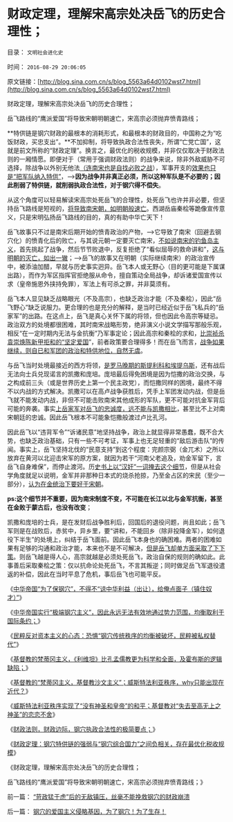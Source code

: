 # 财政定理，理解宋高宗处决岳飞的历史合理性；

目录： `文明社会进化史` 

时间： `2016-08-29 20:06:05` 

原文链接：[http://blog.sina.com.cn/s/blog_5563a64d0102wst7.html](http://blog.sina.com.cn/s/blog_5563a64d0102wst7.html)

财政定理，理解宋高宗处决岳飞的历史合理性；

岳飞路线的“鹰派爱国”将导致宋朝明朝速亡，宋高宗必须抛弃愤青路线；

**特供链是钢穴财政的最根本的消耗形式，和最根本的财政目的，中国称之为“吃饭财政，买忠支出”。**不加抑制，将导致执政合法性丧失，所谓“亡党亡国”，这就是前文所称的“财政定理”。换言之，最优化的税收规模，并非仅仅取决于财政法则的一厢情愿。即便对于（常用于强调财政法则）的战争来说，除非外敌威胁不可选择，除战争以外别无他法[（连南宋也是自找必败之战](../../../2010/6/4/《六国论》是粪青“误国论”；战国经济实力版图.md)），军事开支的[效果也只是“把军队纳入特供”](../../../2013/1/16/苏杭现象中高宗，秦桧和岳飞；宋朝，明朝和清朝；.md)，——>**因为战争并非真正必须，所以这种军队是不必要的；因此削弱了特供链，就削弱执政合法性，对于钢穴得不偿失**。

从这个角度可以轻易解读宋高宗处死岳飞的合理性，处死岳飞也许并非必要，但坚持岳飞路线是短视的，[将导致南宋朝，如明朝般速亡](../../../2008/11/3/亡于内需不振！今天仍是明朝吗？.md)。西湖岳庙秦桧等跪像宣传意义，只是宋明弘扬岳飞路线的目的，真的有助中华亡天下！

岳飞故事只不过是南宋后期开始的愤青政治的产物，——>它导致了南宋（回避去钢穴化）的愤青化后的败亡，与其说元朝一定要灭亡南宋，[不如说南宋的钓鱼岛主义](../../../2010/10/4/罗马皇帝热衷钓鱼岛主义的原因.md)，首先挑起了战争，然后节节败退中，反复拒绝了“看似屈辱的救命讲和”，[这与明朝的灭亡，如出一辙](../../../2009/12/15/专打不必要的战争的愤青文化.md)；——>岳飞的故事又在明朝（实际继续南宋）的政治宣传中，被添油加醋，早就与历史事实迥异。岳飞本人或无野心（目的更可能是下属谋出路），而作为军区指挥官拒绝服从命令，擅自策动全局战争，却诉诸爱国宣传以求（皇帝施恩外挟持免罪），军法上有可杀之罪，并非莫须有。

岳飞本人显见缺乏战略眼光（不及高宗），也缺乏政治才能（不及秦桧），因此“岳飞野心”缺乏说服力。更合理的也是充分的解释，是当时已经近似于岳飞私兵的“岳家军”的出路。在这点上，岳飞是真心关怀下属的将领，但也因此令高宗等疑忌。政治双方的处境都很困难，其时南宋战略形势，绝非演义小说文学描写那般乐观，相反“在一定时期内无法与金抗衡”乃军事定论；因此高宗和秦桧的求和，[比崇祯杀袁崇焕陈新甲拒和的“坚定爱国](../../../2008/10/26/明朝必亡！冤杀袁崇焕，也只是小事一桩.md)”，前者政策要合理得多！而在岳飞而言，[战争如果继续，则自已和军团的政治和特供地位，自然无虞](../../../2015/9/18/萨拉丁主义真诚追求和平，不到最后关头，决不轻言战斗.md)。

与岳飞当时处境最接近的西方将领，[是罗马晚期的斯提利科和埃提乌斯](../../../2010/12/1/罗马崩溃中的战乱是宗教军阀战争.md)，还有战后无法向士兵兑现诺言的凯撒和庞培。庞培最后得免困境是因为恺撒的政治交换，与之构成前三头（或是世界历史上第一个民主政党），而恺撒同样的困境，最终不得不以内战的方式解决。凯撒可以在高卢战争获胜后，凭手上军团发动内战，但是岳飞就不能发动内战，非但不可能击败南宋其他成形的军队，更不可能对抗金军背后可能的奔袭。事实[上岳家军对岳飞的忠诚度，远不能与凯撒相比](../../../2010/8/12/罗马帝国百人队长的百人队.md)，甚至比不上对南宋朝廷的忠诚。因此岳飞根本不可能象恺撒般渡过卢比孔河。

因此岳飞以“违背军令”“诉诸民意”地坚持战争，政治上就显得非常愚蠢，既不合大势，也缺乏政治基础，只有一些不可考证，军事上也无足轻重的“敌后游击队”的传闻。事实上，岳飞坚持北伐的“民意支持”到这个程度：完颜宗弼（金兀术）之所以放弃在黄河以北迎击宋军的原方案，就因为若干“河南父老追及，劝金军留下，言岳飞自身难保”，而停止渡河。历[史书上以“汉奸”一词掩去这个细节](../../../2013/3/7/斯巴达和迦太基政权的压迫性和罗马，邻国和汉奸.md)，但是从社会学角度就足以说明，金军并非那种日本式的烧杀抢掠，乃至金占区的宋民（至少一部分），[认为在金统治下要好于宋朝](../../../2010/12/16/金朝与宋朝经济发展水平大致相当.md)。

**ps:这个细节并不重要，因为南宋制度不变，不可能在长江以北与金军抗衡，甚至在金败于蒙古后，也没有改变**；

凯撒和庞培的士兵，是在发财后战争胜利后，回国后的退役问题，尚且如此；岳飞军则是在战败后，赤贫中，异乡里，要“讲和，不能回乡（除非投降金军），如何退役下半生”的处境上，纠结于岳飞面前。因此岳飞本身也的确困难。两者的困难如果有足够的沟通和政治才能，本来也不是不可解决，[但是岳飞却单方面采取了下下策](../../../2010/12/5/斯提利科和岳飞的军人政治和天罗地网.md)。则岳飞越是得人心，高宗就越是必须处死岳飞，政治自保的规则的确如此。此事善后采取秦桧之策：仅以抗命论处死岳飞，不言其叛逆；同时做足岳飞军退役遣返的补偿，因此在当时平息了危机，事后岳飞也可能平反。

《[中华帝国“为了保钢穴”，不得不“谅中华利益（出让），给俺点面子（镇住奴才）”](../../../2016/8/25/中华帝国误将“面子”作势力范围，两者的利益对象区别；.md)》

《[中华帝国实行“极端钢穴主义”，因此永远无法有效地通过势力范围，均衡取利于国际条约；](../../../2016/8/25/鸦片战争，八国联军，中华帝国之于威斯特法利亚秩序.md)》

《[民粹反对资本主义的心态：恐惧“钢穴传统秩序的均衡被破坏，民粹被私权替代”](../../../2016/8/26/民粹反资本主义的心态：恐惧“钢穴传统秩序的均衡被破坏”.md)》

《[基督教的梵蒂冈主义，《利维坦》比孔孟儒教更为科学和全面，及霍布斯的逻辑缺陷；](../../../2016/8/26/基督教要求“市场经济，资本主义，人权”消极举证.md)》

《[基督教的“梵蒂冈主义，基督教沙文主义”；威斯特法利亚秩序，why只能出现在近代？](../../../2016/8/27/基督教的“梵蒂冈主义，基督教沙文主义”；.md)》

《[威斯特法利亚秩序实现了“没有神圣和皇帝”的和平；基督教对“失去至高无上之神圣”的恋恋不舍](../../../2016/8/27/钢穴在历史和现实中的合理性：民粹社会中的均衡中枢；.md)》

《[财政法则，财政边际，钢穴执政合法性的极简要点；](../../../2016/8/28/财政法则，财政边际，钢穴执政合法性的极简要点；.md)》

《[财政定理：钢穴特供链的强弱与“钢穴综合国力”之间负相关，存在最优化税收规模](../../../2016/8/28/财政定理，特供链的两难，钢穴的本能.md)》

《财政定理，理解宋高宗处决岳飞的历史合理性；

岳飞路线的“鹰派爱国”将导致宋朝明朝速亡，宋高宗必须抛弃愤青路线；》

前一篇： [“苛政猛于虎”后的无敌镇压，丝毫不能挽救钢穴的财政崩溃](../../../2016/8/29/“苛政猛于虎”后的无敌镇压，丝毫不能挽救钢穴的财政崩溃.md)

后一篇： [钢穴的爱国主义侵略基因，为了钢穴！为了生存！](../../../2016/8/10/钢穴的爱国主义侵略基因，为了钢穴！为了生存！.md)

